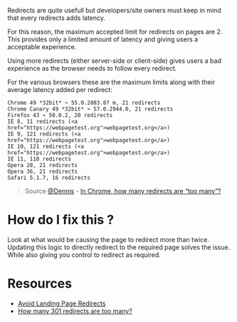 Redirects are quite usefull but developers/site owners must keep in mind that every redirects adds latency.

For this reason, the maximum accepted limit for redirects on pages are 2. This provides only a limited amount of latency and giving users a acceptable experience.

Using more redirects (either server-side or client-side) gives users a bad experience as the browser needs to follow every redirect.

For the various browsers these are the maximum limits along with their average latency added per redirect:

```
Chrome 49 *32bit* ↷ 55.0.2883.87 m, 21 redirects
Chrome Canary 49 *32bit* ↷ 57.0.2944.0, 21 redirects
Firefox 43 ↷ 50.0.2, 20 redirects
IE 8, 11 redirects (<a href="https://webpagetest.org">webpagetest.org</a>)
IE 9, 121 redirects (<a href="https://webpagetest.org">webpagetest.org</a>)
IE 10, 121 redirects (<a href="https://webpagetest.org">webpagetest.org</a>)
IE 11, 110 redirects
Opera 28, 21 redirects
Opera 36, 21 redirects
Safari 5.1.7, 16 redirects
```

> Source <a href="http://stackoverflow.com/users/950430/dennis">@Dennis</a> - [In Chrome, how many redirects are “too many”?](http://stackoverflow.com/questions/9384474/in-chrome-how-many-redirects-are-too-many)

# How do I fix this ?

Look at what would be causing the page to redirect more than twice. Updating this logic to directly redirect to the required page solves the issue. While also giving you control to redirect as required.

# Resources

* [Avoid Landing Page Redirects](https://developers.google.com/speed/docs/insights/AvoidRedirects)
* [How many 301 redirects are too many?](http://www.kickstartcommerce.com/many-301-redirects-many.html)
